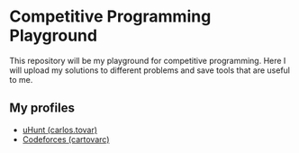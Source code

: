 # Competitive Programming Playground

This repository will be my playground for competitive programming. Here I will upload my solutions to different problems and save tools that are useful to me.

## My profiles

- [uHunt (carlos.tovar)](https://uhunt.onlinejudge.org/id/839160)
- [Codeforces (cartovarc)](https://codeforces.com/profile/cartovarc)

